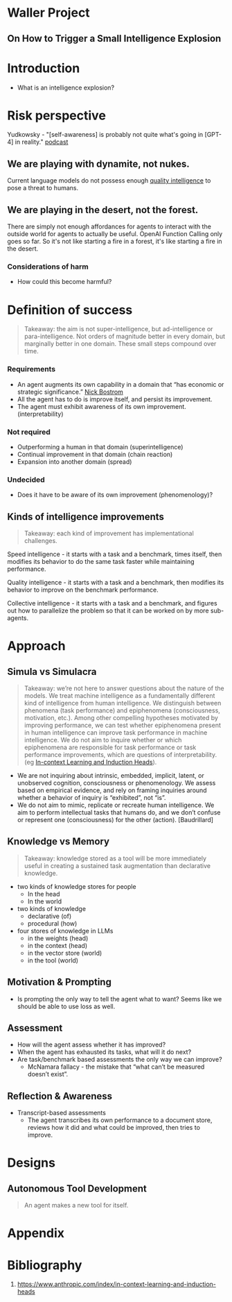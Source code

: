 # Waller Project
On How to Trigger a Small Intelligence Explosion
---

# Introduction

- What is an intelligence explosion?

# Risk perspective
Yudkowsky - "[self-awareness] is probably not quite what's going in [GPT-4] in reality." [podcast](https://youtu.be/AaTRHFaaPG8?t=92)

## We are playing with dynamite, not nukes.
Current language models do not possess enough [quality intelligence](https://en.wikipedia.org/wiki/Superintelligence:_Paths,_Dangers,_Strategies) to pose a threat to humans.

## We are playing in the desert, not the forest. 
There are simply not enough affordances for agents to interact with the outside world for agents to actually be useful. OpenAI Function Calling only goes so far. So it's not like starting a fire in a forest, it's like starting a fire in the desert.

### Considerations of harm

- How could this become harmful?

# Definition of success

> Takeaway: the aim is not super-intelligence, but ad-intelligence or para-intelligence. Not orders of magnitude better in every domain, but marginally better in one domain. These small steps compound over time.
> 

### Requirements

- An agent augments its own capability in a domain that “has economic or strategic significance.” [Nick Bostrom](https://en.wikipedia.org/wiki/Superintelligence:_Paths,_Dangers,_Strategies)
- All the agent has to do is improve itself, and persist its improvement.
- The agent must exhibit awareness of its own improvement. (interpretability)

### Not required

- Outperforming a human in that domain (superintelligence)
- Continual improvement in that domain (chain reaction)
- Expansion into another domain (spread)

### Undecided

- Does it have to be aware of its own improvement (phenomenology)?

## Kinds of intelligence improvements

> Takeaway: each kind of improvement has implementational challenges.
> 

Speed intelligence - it starts with a task and a benchmark, times itself, then modifies its behavior to do the same task faster while maintaining performance.

Quality intelligence - it starts with a task and a benchmark, then modifies its behavior to improve on the benchmark performance.

Collective intelligence - it starts with a task and a benchmark, and figures out how to parallelize the problem so that it can be worked on by more sub-agents.

# Approach

## Simula vs Simulacra

> Takeaway: we’re not here to answer questions about the nature of the models. We treat machine intelligence as a fundamentally different kind of intelligence from human intelligence. We distinguish between phenomena (task performance) and epiphenomena (consciousness, motivation, etc.). Among other compelling hypotheses motivated by improving performance, we can test whether epiphenomena present in human intelligence can improve task performance in machine intelligence. We do not aim to inquire whether or which epiphenomena are responsible for task performance or task performance improvements, which are questions of interpretability. (eg [In-context Learning and Induction Heads](https://www.anthropic.com/index/in-context-learning-and-induction-heads)).
> 
- We are not inquiring about intrinsic, embedded, implicit, latent, or unobserved cognition, consciousness or phenomenology. We assess based on empirical evidence, and rely on framing inquiries around whether a behavior of inquiry is “exhibited”, not “is”.
- We do not aim to mimic, replicate or recreate human intelligence. We aim to perform intellectual tasks that humans do, and we don’t confuse or represent one (consciousness) for the other (action). [Baudrillard]

## Knowledge vs Memory

> Takeaway: knowledge stored as a tool will be more immediately useful in creating a sustained task augmentation than declarative knowledge.
> 
- two kinds of knowledge stores for people
    - In the head
    - In the world
- two kinds of knowledge
    - declarative (of)
    - procedural (how)
- four stores of knowledge in LLMs
    - in the weights (head)
    - in the context (head)
    - in the vector store (world)
    - in the tool (world)

## Motivation & Prompting

- Is prompting the only way to tell the agent what to want? Seems like we should be able to use loss as well.

## Assessment

- How will the agent assess whether it has improved?
- When the agent has exhausted its tasks, what will it do next?
- Are task/benchmark based assessments the only way we can improve?
    - McNamara fallacy - the mistake that “what can’t be measured doesn’t exist”.

## Reflection & Awareness

- Transcript-based assessments
    - The agent transcribes its own performance to a document store, reviews how it did and what could be improved, then tries to improve.

# Designs

## Autonomous Tool Development

> An agent makes a new tool for itself.
> 

# Appendix

# Bibliography
1. https://www.anthropic.com/index/in-context-learning-and-induction-heads